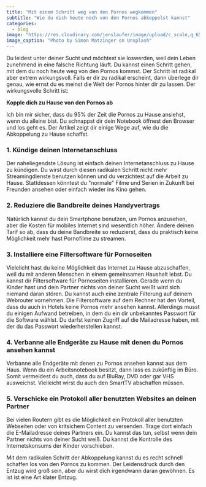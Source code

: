 ```yaml
---
title: "Mit einem Schritt weg von den Pornos wegkommen"
subtitle: "Wie du dich heute noch von den Pornos abkoppelst kannst"
categories:
  - blog
image: "https://res.cloudinary.com/jenslaufer/image/upload/c_scale,q_65,w_800/v1580974122/hanna-stolt-Cdi9Bjvceck-unsplash.jpg"
image_caption: "Photo by Simon Matzinger on Unsplash"
---
```


Du leidest unter deiner Sucht und möchtest sie loswerden, weil dein Leben zunehmend in eine falsche Richtung läuft. Du kannst einen Schritt gehen, mit dem du noch heute weg von den Pornos kommst. Der Schritt ist radikal aber extrem wirkungsvoll. Falls er dir zu radikal erscheint, dann überlege dir genau, wie ernst du es meinst die Welt der Pornos hinter dir zu lassen. Der wirkungsvolle Schritt ist:

**Kopple dich zu Hause von den Pornos ab**

Ich bin mir sicher, dass du 95% der Zeit die Pornos zu Hause ansiehst, wenn du alleine bist. Du schnappst dir dein Notebook öffnest den Browser und los geht es. Der Artikel zeigt dir einige Wege auf, wie du die Abkoppelung zu Hause schaffst.

### 1. Kündige deinen Internetanschluss

Der naheliegendste Lösung ist einfach deinen Internetanschluss zu Hause zu kündigen. Du wirst durch diesen radikalen Schritt nicht mehr Streamingdienste benutzen können und du verzichtest auf die Arbeit zu Hause. Stattdessen könntest du "normale" Filme und Serien in Zukunft bei Freunden ansehen oder einfach wieder ins Kino gehen.

### 2. Reduziere die Bandbreite deines Handyvertrags

Natürlich kannst du dein Smartphone benutzen, um Pornos anzusehen, aber die Kosten für mobiles Internet sind wesentlich höher. Ändere deinen Tarif so ab, dass du deine Bandbreite so reduzierst, dass du praktisch keine Möglichkeit mehr hast Pornofilme zu streamen.

### 3. Installiere eine Filtersoftware für Pornoseiten

Vielelicht hast du keine Möglichkeit das Internet zu Hause abzuschaffen, weil du mit anderen Menschen in einem gemeinsamen Haushalt lebst. Du kannst dir Filtersoftware für Pornoseiten installieren. Gerade wenn du Kinder hast und dein Partner nichts von deiner Sucht weißt wird sich niemand daran stören. Du kannst auch eine zentrale Filterung auf deinem Webrouter vornehmen. Die Filtersoftware auf dem Rechner hat den Vorteil, dass du auch in Hotels keine Pornos mehr ansehen kannst. Allerdings musst du einigen Aufwand betreiben, in dem du ein dir unbekanntes Passwort für die Software wählst. Du darfst keinen Zugriff auf die Mailadresse haben, mit der du das Passwort wiederherstellen kannst.

### 4. Verbanne alle Endgeräte zu Hause mit denen du Pornos ansehen kannst

Verbanne alle Endgeräte mit denen zu Pornos ansehen kannst aus dem Haus. Wenn du ein Arbeitsnotebook besitzt, dann lass es zukünftig im Büro. Somit vermeidest du auch, dass du auf BluRay, DVD oder gar VHS ausweichst. Vielleicht wirst du auch den SmartTV abschaffen müssen.

### 5. Verschicke ein Protokoll aller benutzten Websites an deinen Partner

Bei vielen Routern gibt es die Möglichkeit ein Protokoll aller benutzten Webseiten oder von kritsichem Content zu versenden.
Trage dort einfach die E-Mailadresse deines Partners ein. Du kannst das tun, selbst wenn dein Partner nichts von deiner Sucht weiß. Du kannst die Kontrolle des Internetskonsums der Kinder vorschieben.

Mit dem radikalen Schritt der Abkoppelung kannst du es recht schnell schaffen los von den Pornos zu kommen. Der Leidensdruck durch den Entzug wird groß sein, aber du wirst dich irgendwann daran gewöhnen. Es ist ist eine Art klater Entzug.

